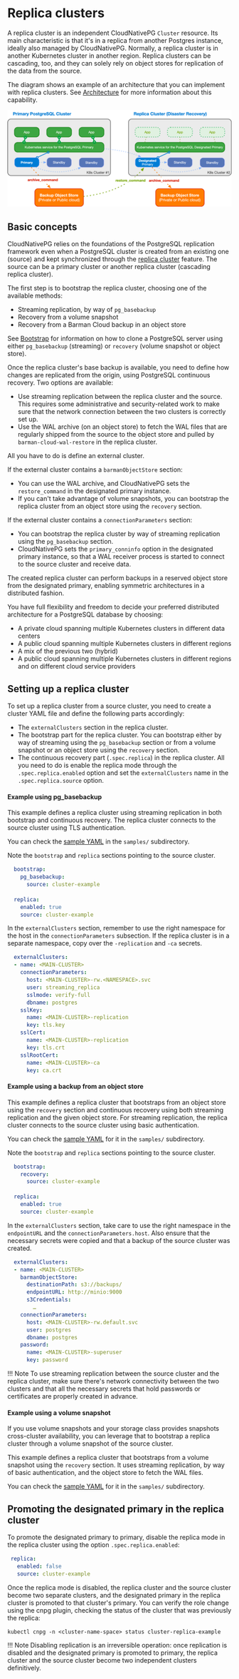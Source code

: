 # Replica clusters

A replica cluster is an independent CloudNativePG `Cluster` resource. Its
main characteristic is that it's in a replica from another Postgres instance,
ideally also managed by CloudNativePG. Normally, a replica cluster is in another
Kubernetes cluster in another region. Replica clusters can be cascading, too,
and they can solely rely on object stores for replication of the data from
the source.

The diagram shows an example of an architecture
that you can implement with replica clusters. See [Architecture](architecture.md#deployments-across-kubernetes-clusters) for more
information about this capability.

![An example of multi-cluster deployment with a primary and a replica cluster](./images/multi-cluster.png)

## Basic concepts

CloudNativePG relies on the foundations of the PostgreSQL replication
framework even when a PostgreSQL cluster is created from an existing one (source)
and kept synchronized through the
[replica cluster](architecture.md#deployments-across-kubernetes-clusters) feature. The source
can be a primary cluster or another replica cluster (cascading replica cluster).

The first step is to bootstrap the replica cluster, choosing one of the
available methods:

- Streaming replication, by way of `pg_basebackup`
- Recovery from a volume snapshot
- Recovery from a Barman Cloud backup in an object store

See [Bootstrap](bootstrap.md#bootstrap-from-another-cluster)
for information on how to clone a PostgreSQL server using either
`pg_basebackup` (streaming) or `recovery` (volume snapshot or object store).

Once the replica cluster's base backup is available, you need to define how
changes are replicated from the origin, using PostgreSQL continuous recovery.
Two options are available:

- Use streaming replication between the replica cluster and the source.
  This requires some administrative and security-related
  work to make sure that the network connection between the
  two clusters is correctly set up.
- Use the WAL archive (on an object store) to fetch the WAL files that are
  regularly shipped from the source to the object store and pulled by
  `barman-cloud-wal-restore` in the replica cluster.
<!-- Check this edit -->

All you have to do is define an external cluster.

If the external cluster contains a `barmanObjectStore` section:

- You can use the WAL archive, and CloudNativePG
  sets the `restore_command` in the designated primary instance.
- If you can't take advantage of
  volume snapshots, you can bootstrap the replica cluster from an object store
  using the `recovery` section.

If the external cluster contains a `connectionParameters` section:

- You can bootstrap the replica cluster by way of streaming replication
  using the `pg_basebackup` section.
- CloudNativePG sets the `primary_conninfo`
  option in the designated primary instance, so that a WAL receiver
  process is started to connect to the source cluster and receive data.

The created replica cluster can perform backups in a reserved object store from
the designated primary, enabling symmetric architectures in a distributed
fashion.

You have full flexibility and freedom to decide your preferred
distributed architecture for a PostgreSQL database by choosing:

- A private cloud spanning multiple Kubernetes clusters in different data
  centers
- A public cloud spanning multiple Kubernetes clusters in different
  regions
- A mix of the previous two (hybrid)
- A public cloud spanning multiple Kubernetes clusters in different
  regions and on different cloud service providers

## Setting up a replica cluster

To set up a replica cluster from a source cluster, you need to create a cluster YAML
file and define the following parts accordingly:

- The `externalClusters` section in the replica cluster.
- The bootstrap part for the replica cluster. You can bootstrap either by way of
  streaming using the `pg_basebackup` section or from a volume snapshot
  or an object store using the `recovery` section.
- The continuous recovery part (`.spec.replica`) in the replica cluster. All
  you need to do is enable the replica mode through the `.spec.replica.enabled` option
  and set the `externalClusters` name in the `.spec.replica.source` option.

#### Example using pg_basebackup

This example defines a replica cluster using streaming replication in
both bootstrap and continuous recovery. The replica cluster connects to the
source cluster using TLS authentication.

You can check the [sample YAML](samples/cluster-example-replica-streaming.yaml)
in the `samples/` subdirectory.

Note the `bootstrap` and `replica` sections pointing to the source cluster.

```yaml
  bootstrap:
    pg_basebackup:
      source: cluster-example

  replica:
    enabled: true
    source: cluster-example
```

In the `externalClusters` section, remember to use the right namespace for the
host in the `connectionParameters` subsection.
If the replica cluster is in a separate namespace, copy over the `-replication` and `-ca` secrets.

```yaml
  externalClusters:
  - name: <MAIN-CLUSTER>
    connectionParameters:
      host: <MAIN-CLUSTER>-rw.<NAMESPACE>.svc
      user: streaming_replica
      sslmode: verify-full
      dbname: postgres
    sslKey:
      name: <MAIN-CLUSTER>-replication
      key: tls.key
    sslCert:
      name: <MAIN-CLUSTER>-replication
      key: tls.crt
    sslRootCert:
      name: <MAIN-CLUSTER>-ca
      key: ca.crt
```

#### Example using a backup from an object store

This example defines a replica cluster that bootstraps from an object
store using the `recovery` section and continuous recovery using both streaming
replication and the given object store. For streaming replication, the replica
cluster connects to the source cluster using basic authentication.

You can check the [sample YAML](samples/cluster-example-replica-from-backup-simple.yaml)
for it in the `samples/` subdirectory.

Note the `bootstrap` and `replica` sections pointing to the source cluster.

```yaml
  bootstrap:
    recovery:
      source: cluster-example

  replica:
    enabled: true
    source: cluster-example
```

In the `externalClusters` section, take care to use the right namespace in the
`endpointURL` and the `connectionParameters.host`.
Also ensure that the necessary secrets were copied and that
a backup of the source cluster was created.

```yaml
  externalClusters:
  - name: <MAIN-CLUSTER>
    barmanObjectStore:
      destinationPath: s3://backups/
      endpointURL: http://minio:9000
      s3Credentials:
        …
    connectionParameters:
      host: <MAIN-CLUSTER>-rw.default.svc
      user: postgres
      dbname: postgres
    password:
      name: <MAIN-CLUSTER>-superuser
      key: password
```

!!! Note
    To use streaming replication between the source cluster and the replica
    cluster, make sure there's network connectivity between the two
    clusters and that all the necessary secrets that hold passwords or
    certificates are properly created in advance.

#### Example using a volume snapshot

If you use volume snapshots and your storage class provides
snapshots cross-cluster availability, you can leverage that to
bootstrap a replica cluster through a volume snapshot of the
source cluster.

This example defines a replica cluster that bootstraps
from a volume snapshot using the `recovery` section. It uses
streaming replication, by way of basic authentication, and the object
store to fetch the WAL files.

You can check the [sample YAML](samples/cluster-example-replica-from-volume-snapshot.yaml)
for it in the `samples/` subdirectory.

## Promoting the designated primary in the replica cluster

To promote the designated primary to primary,
disable the replica mode in the replica cluster using the option
`.spec.replica.enabled`:

```yaml
 replica:
   enabled: false
   source: cluster-example
```

Once the replica mode is disabled, the replica cluster and the source cluster
become two separate clusters, and the designated primary in the replica
cluster is promoted to that cluster's primary. You can verify the role
change using the cnpg plugin, checking the status of the cluster that was
previously the replica:

```shell
kubectl cnpg -n <cluster-name-space> status cluster-replica-example
```

!!! Note
    Disabling replication is an irreversible operation: once replication is
    disabled and the designated primary is promoted to primary, the
    replica cluster and the source cluster become two independent clusters
    definitively.
